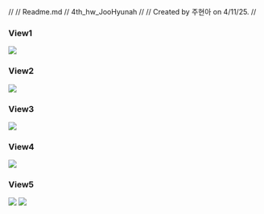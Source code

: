 //
//  Readme.md
//  4th_hw_JooHyunah
//
//  Created by 주현아 on 4/11/25.
//

### View1
![](Captures/View1)

### View2
![](Captures/View2)

### View3
![](Captures/View3)

### View4
![](Captures/View4)

### View5
![](Captures/View5) ![](Captures/View6)


